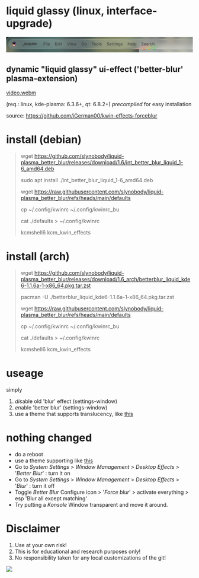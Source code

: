 # liquid glassy (linux, interface-upgrade)
<img src="blur.png"/>

## dynamic "liquid glassy" ui-effect ('better-blur' plasma-extension)
[video.webm](https://github.com/user-attachments/assets/ddb1f5be-c153-4187-a3bc-98f0710da18a)

(req.: linux, kde-plasma: 6.3.6+, qt: 6.8.2+)
*precompiled* for easy installation

source: https://github.com/iGerman00/kwin-effects-forceblur

# install (debian)
> wget https://github.com/slynobody/liquid-plasma_better_blur/releases/download/1.6/int_better_blur_liquid_1-6_amd64.deb
> 
> sudo apt install ./int_better_blur_liquid_1-6_amd64.deb
> 
> wget https://raw.githubusercontent.com/slynobody/liquid-plasma_better_blur/refs/heads/main/defaults
>
> cp ~/.config/kwinrc ~/.config/kwinrc_bu
> 
> cat ./defaults > ~/.config/kwinrc
> 
> kcmshell6 kcm_kwin_effects
   
# install (arch)
>wget https://github.com/slynobody/liquid-plasma_better_blur/releases/download/1.6_arch/betterblur_liquid_kde6-1.1.6a-1-x86_64.pkg.tar.zst
>
>pacman -U ./betterblur_liquid_kde6-1.1.6a-1-x86_64.pkg.tar.zst
>
>wget https://raw.githubusercontent.com/slynobody/liquid-plasma_better_blur/refs/heads/main/defaults
>
>cp ~/.config/kwinrc ~/.config/kwinrc_bu
>
>cat ./defaults > ~/.config/kwinrc
>
>kcmshell6 kcm_kwin_effects

# useage
simply 
1. *dis*able old 'blur' effect (settings-window)
2. *en*able 'better blur' (settings-window)
3. use a theme that supports translucency, like [this](https://github.com/vinceliuice/MacTahoe-kde)

# nothing changed
* do a reboot
* use a theme supporting like [this](https://github.com/vinceliuice/MacTahoe-kde)
* Go to *System Settings* > *Window Management* > *Desktop Effects* > '*Better Blur*' : turn it on
* Go to *System Settings* > *Window Management* > *Desktop Effects* > '*Blur*' : turn it off
* Toggle *Better Blur* Configure icon > '*Force blur*' > activate everything > esp 'Blur all except matching'
* Try putting a *Konsole* Window transparent and move it around.

# Disclaimer
1. Use at your own risk!
2. This is for educational and research purposes only!
3. No responsibility taken for any local customizations of the git!


<a href="https://artsandculture.google.com/experiment/viola-the-bird/nAEJVwNkp-FnrQ?cp=e30."><img src="https://images.pling.com/img/00/00/78/78/79/2160403/proxy-image1.jpeg"/></a>
